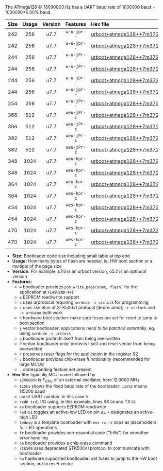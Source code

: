 The ATmega128 @ 16000000 Hz has a UART baud rate of 1000000 baud = 1000000+0.00% baud.

|Size|Usage|Version|Features|Hex file|
|:-:|:-:|:-:|:-:|:--|
|242|256|u7.7|`w-u-jpr--`|[urboot+atmega128++7m3728x++460k8_uart1_rxd2_txd3_led+b5.hex](https://raw.githubusercontent.com/stefanrueger/urboot.hex/main/mcus/atmega128/external_oscillator/fcpu++7m3728_Hz/br++460k8_bps/urboot+atmega128++7m3728x++460k8_uart1_rxd2_txd3_led+b5.hex)|
|242|256|u7.7|`w-u-jpr--`|[urboot+atmega128++7m3728x++460k8_uart1_rxd2_txd3_lednop.hex](https://raw.githubusercontent.com/stefanrueger/urboot.hex/main/mcus/atmega128/external_oscillator/fcpu++7m3728_Hz/br++460k8_bps/urboot+atmega128++7m3728x++460k8_uart1_rxd2_txd3_lednop.hex)|
|244|256|u7.7|`w-u-jPr--`|[urboot+atmega128++7m3728x++460k8_uart0_rxe0_txe1_led+b5.hex](https://raw.githubusercontent.com/stefanrueger/urboot.hex/main/mcus/atmega128/external_oscillator/fcpu++7m3728_Hz/br++460k8_bps/urboot+atmega128++7m3728x++460k8_uart0_rxe0_txe1_led+b5.hex)|
|244|256|u7.7|`w-u-jPr--`|[urboot+atmega128++7m3728x++460k8_uart0_rxe0_txe1_lednop.hex](https://raw.githubusercontent.com/stefanrueger/urboot.hex/main/mcus/atmega128/external_oscillator/fcpu++7m3728_Hz/br++460k8_bps/urboot+atmega128++7m3728x++460k8_uart0_rxe0_txe1_lednop.hex)|
|244|256|u7.7|`w-u-jpr--`|[urboot+atmega128++7m3728x++460k8_uart0_rxe0_txe1_led+b5_fr.hex](https://raw.githubusercontent.com/stefanrueger/urboot.hex/main/mcus/atmega128/external_oscillator/fcpu++7m3728_Hz/br++460k8_bps/urboot+atmega128++7m3728x++460k8_uart0_rxe0_txe1_led+b5_fr.hex)|
|244|256|u7.7|`w-u-jpr--`|[urboot+atmega128++7m3728x++460k8_uart0_rxe0_txe1_lednop_fr.hex](https://raw.githubusercontent.com/stefanrueger/urboot.hex/main/mcus/atmega128/external_oscillator/fcpu++7m3728_Hz/br++460k8_bps/urboot+atmega128++7m3728x++460k8_uart0_rxe0_txe1_lednop_fr.hex)|
|254|256|u7.7|`w-u-jPr--`|[urboot+atmega128++7m3728x++460k8_uart1_rxd2_txd3.hex](https://raw.githubusercontent.com/stefanrueger/urboot.hex/main/mcus/atmega128/external_oscillator/fcpu++7m3728_Hz/br++460k8_bps/urboot+atmega128++7m3728x++460k8_uart1_rxd2_txd3.hex)|
|366|512|u7.7|`weu-jPr-c`|[urboot+atmega128++7m3728x++460k8_uart0_rxe0_txe1_ee_led+b5_fr_ce.hex](https://raw.githubusercontent.com/stefanrueger/urboot.hex/main/mcus/atmega128/external_oscillator/fcpu++7m3728_Hz/br++460k8_bps/urboot+atmega128++7m3728x++460k8_uart0_rxe0_txe1_ee_led+b5_fr_ce.hex)|
|366|512|u7.7|`weu-jPr-c`|[urboot+atmega128++7m3728x++460k8_uart0_rxe0_txe1_ee_lednop_fr_ce.hex](https://raw.githubusercontent.com/stefanrueger/urboot.hex/main/mcus/atmega128/external_oscillator/fcpu++7m3728_Hz/br++460k8_bps/urboot+atmega128++7m3728x++460k8_uart0_rxe0_txe1_ee_lednop_fr_ce.hex)|
|382|512|u7.7|`weu-jPr-c`|[urboot+atmega128++7m3728x++460k8_uart1_rxd2_txd3_ee_led+b5_fr_ce.hex](https://raw.githubusercontent.com/stefanrueger/urboot.hex/main/mcus/atmega128/external_oscillator/fcpu++7m3728_Hz/br++460k8_bps/urboot+atmega128++7m3728x++460k8_uart1_rxd2_txd3_ee_led+b5_fr_ce.hex)|
|382|512|u7.7|`weu-jPr-c`|[urboot+atmega128++7m3728x++460k8_uart1_rxd2_txd3_ee_lednop_fr_ce.hex](https://raw.githubusercontent.com/stefanrueger/urboot.hex/main/mcus/atmega128/external_oscillator/fcpu++7m3728_Hz/br++460k8_bps/urboot+atmega128++7m3728x++460k8_uart1_rxd2_txd3_ee_lednop_fr_ce.hex)|
|348|1024|u7.7|`weu-hpr-c`|[urboot+atmega128++7m3728x++460k8_uart0_rxe0_txe1_ee_led+b5_fr_ce_hw.hex](https://raw.githubusercontent.com/stefanrueger/urboot.hex/main/mcus/atmega128/external_oscillator/fcpu++7m3728_Hz/br++460k8_bps/urboot+atmega128++7m3728x++460k8_uart0_rxe0_txe1_ee_led+b5_fr_ce_hw.hex)|
|348|1024|u7.7|`weu-hpr-c`|[urboot+atmega128++7m3728x++460k8_uart0_rxe0_txe1_ee_lednop_fr_ce_hw.hex](https://raw.githubusercontent.com/stefanrueger/urboot.hex/main/mcus/atmega128/external_oscillator/fcpu++7m3728_Hz/br++460k8_bps/urboot+atmega128++7m3728x++460k8_uart0_rxe0_txe1_ee_lednop_fr_ce_hw.hex)|
|364|1024|u7.7|`weu-hpr-c`|[urboot+atmega128++7m3728x++460k8_uart1_rxd2_txd3_ee_led+b5_fr_ce_hw.hex](https://raw.githubusercontent.com/stefanrueger/urboot.hex/main/mcus/atmega128/external_oscillator/fcpu++7m3728_Hz/br++460k8_bps/urboot+atmega128++7m3728x++460k8_uart1_rxd2_txd3_ee_led+b5_fr_ce_hw.hex)|
|364|1024|u7.7|`weu-hpr-c`|[urboot+atmega128++7m3728x++460k8_uart1_rxd2_txd3_ee_lednop_fr_ce_hw.hex](https://raw.githubusercontent.com/stefanrueger/urboot.hex/main/mcus/atmega128/external_oscillator/fcpu++7m3728_Hz/br++460k8_bps/urboot+atmega128++7m3728x++460k8_uart1_rxd2_txd3_ee_lednop_fr_ce_hw.hex)|
|454|1024|u7.7|`wes-hpr-c`|[urboot+atmega128++7m3728x++460k8_uart0_rxe0_txe1_ee_led+b5_fr_ce_stk500_hw.hex](https://raw.githubusercontent.com/stefanrueger/urboot.hex/main/mcus/atmega128/external_oscillator/fcpu++7m3728_Hz/br++460k8_bps/urboot+atmega128++7m3728x++460k8_uart0_rxe0_txe1_ee_led+b5_fr_ce_stk500_hw.hex)|
|454|1024|u7.7|`wes-hpr-c`|[urboot+atmega128++7m3728x++460k8_uart0_rxe0_txe1_ee_lednop_fr_ce_stk500_hw.hex](https://raw.githubusercontent.com/stefanrueger/urboot.hex/main/mcus/atmega128/external_oscillator/fcpu++7m3728_Hz/br++460k8_bps/urboot+atmega128++7m3728x++460k8_uart0_rxe0_txe1_ee_lednop_fr_ce_stk500_hw.hex)|
|470|1024|u7.7|`wes-hpr-c`|[urboot+atmega128++7m3728x++460k8_uart1_rxd2_txd3_ee_led+b5_fr_ce_stk500_hw.hex](https://raw.githubusercontent.com/stefanrueger/urboot.hex/main/mcus/atmega128/external_oscillator/fcpu++7m3728_Hz/br++460k8_bps/urboot+atmega128++7m3728x++460k8_uart1_rxd2_txd3_ee_led+b5_fr_ce_stk500_hw.hex)|
|470|1024|u7.7|`wes-hpr-c`|[urboot+atmega128++7m3728x++460k8_uart1_rxd2_txd3_ee_lednop_fr_ce_stk500_hw.hex](https://raw.githubusercontent.com/stefanrueger/urboot.hex/main/mcus/atmega128/external_oscillator/fcpu++7m3728_Hz/br++460k8_bps/urboot+atmega128++7m3728x++460k8_uart1_rxd2_txd3_ee_lednop_fr_ce_stk500_hw.hex)|

- **Size:** Bootloader code size including small table at top end
- **Usage:** How many bytes of flash are needed, ie, HW boot section or a multiple of the page size
- **Version:** For example, u7.6 is an urboot version, o5.2 is an optiboot version
- **Features:**
  + `w` bootloader provides `pgm_write_page(sram, flash)` for the application at `FLASHEND-4+1`
  + `e` EEPROM read/write support
  + `u` uses urprotocol requiring `avrdude -c urclock` for programming
  + `s` uses skeleton of STK500v1 protocol (deprecated); `-c urclock` and `-c arduino` both work
  + `h` hardware boot section: make sure fuses are set for reset to jump to boot section
  + `j` vector bootloader: applications *need to be patched externally*, eg, using `avrdude -c urclock`
  + `p` bootloader protects itself from being overwritten
  + `P` vector bootloader only: protects itself and reset vector from being overwritten
  + `r` preserves reset flags for the application in the register R2
  + `c` bootloader provides chip erase functionality (recommended for large MCUs)
  + `-` corresponding feature not present
- **Hex file:** typically MCU name followed by
  + `12m0000x` is F<sub>CPU</sub> of an external oscillator, here 12.0000 MHz
  + `115k2` shows the fixed baud rate of the bootloader: `115k2` means 115200 baud
  + `uart0` UART number, in this case `0`
  + `rxd0 txd1` I/O using, in this example, lines RX `D0` and TX `D1`
  + `ee` bootloader supports EEPROM read/write
  + `led-b1` toggles an active-low LED on pin `B1`, `+` designates an active-high LED
  + `lednop` is a template bootloader with `mov rx,rx` nops as placeholders for LED operations
  + `fr` bootloader provides non-essential code ("frills") for smoother error handling
  + `ce` bootloader provides a chip erase command
  + `stk500` uses deprecated STK500v1 protocol to communicate with bootloader
  + `hw` hardware supported bootloader: set fuses to jump to the HW boot section, not to reset vector
